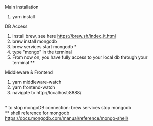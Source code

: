Main installation<br>
1) yarn install<br>

DB Access<br>
1) install brew, see here https://brew.sh/index_it.html<br>
2) brew install mongodb<br>
3) brew services start mongodb * <br>
4) type "mongo" in the terminal<br>
5) From now on, you have fully access to your local db through your terminal ** <br>

Middleware & Frontend<br>
1) yarn middleware-watch<br>
2) yarn frontend-watch<br>
3) navigate to http://localhost:8888/

<br>* to stop mongoDB connection: brew services stop mongodb
<br>
** shell reference for mongodb https://docs.mongodb.com/manual/reference/mongo-shell/

<!---
  some helps with mongo DB: https://zellwk.com/blog/crud-express-mongodb/
-->
